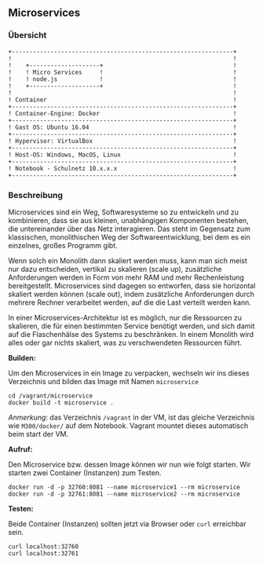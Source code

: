 Microservices
-------------

### Übersicht 

    +---------------------------------------------------------------+
    !                                                               !	
    !    +--------------------+                                     !
    !    ! Micro Services     !                                     !       
    !    ! node.js            !                                     !       
    !    +--------------------+                                     !
    !                                                               !	
    ! Container                                                     !	
    +---------------------------------------------------------------+
    ! Container-Engine: Docker                                      !	
    +---------------------------------------------------------------+
    ! Gast OS: Ubuntu 16.04                                         !	
    +---------------------------------------------------------------+
    ! Hypervisor: VirtualBox                                        !	
    +---------------------------------------------------------------+
    ! Host-OS: Windows, MacOS, Linux                                !	
    +---------------------------------------------------------------+
    ! Notebook - Schulnetz 10.x.x.x                                 !                 
    +---------------------------------------------------------------+
    
### Beschreibung

Microservices sind ein Weg, Softwaresysteme so zu entwickeln und zu kombinieren, dass sie aus kleinen, unabhängigen Komponenten bestehen, die untereinander über das Netz interagieren. Das steht im Gegensatz zum klassischen, monolithischen Weg der Softwareentwicklung, bei dem es ein einzelnes, großes Programm gibt.

Wenn solch ein Monolith dann skaliert werden muss, kann man sich meist nur dazu entscheiden, vertikal zu skalieren (scale up), zusätzliche Anforderungen werden in Form von mehr RAM und mehr Rechenleistung bereitgestellt. Microservices sind dagegen so entworfen, dass sie horizontal skaliert werden können (scale out), indem zusätzliche Anforderungen durch mehrere Rechner verarbeitet werden, auf die die Last verteilt werden kann. 

In einer Microservices-Architektur ist es möglich, nur die Ressourcen zu skalieren, die für einen bestimmten Service benötigt werden, und sich
damit auf die Flaschenhälse des Systems zu beschränken. In einem Monolith wird alles oder gar nichts skaliert, was zu verschwendeten Ressourcen führt.


**Builden:**

Um den Microservices in ein Image zu verpacken, wechseln wir ins dieses Verzeichnis und bilden das Image mit Namen `microservice`

	cd /vagrant/microservice
	docker build -t microservice .

*Anmerkung*: das Verzeichnis `/vagrant` in der VM, ist das gleiche Verzeichnis wie `M300/docker/` auf dem Notebook. Vagrant mountet dieses automatisch beim start der VM.

**Aufruf:**

Den Microservice bzw. dessen Image können wir nun wie folgt starten. Wir starten zwei Container (Instanzen) zum Testen.

    docker run -d -p 32760:8081 --name microservice1 --rm microservice
    docker run -d -p 32761:8081 --name microservice2 --rm microservice
    
**Testen:**

Beide Container (Instanzen) sollten jetzt via Browser oder `curl` erreichbar sein.

    curl localhost:32760
    curl localhost:32761

    

